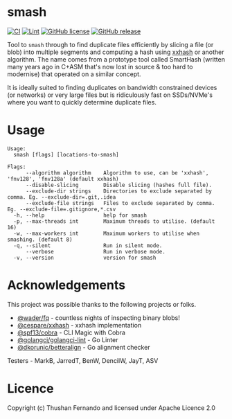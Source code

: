 # smash

[![CI](https://github.com/thushan/smash/actions/workflows/ci.yml/badge.svg?branch=main)](https://github.com/thushan/smash/actions/workflows/ci.yml)
[![Lint](https://github.com/thushan/smash/actions/workflows/lint.yml/badge.svg?branch=main)](https://github.com/thushan/smash/actions/workflows/lint.yml)
[![GitHub license](https://img.shields.io/github/license/thushan/smash)](https://github.com/thushan/smash/blob/master/LICENSE)
[![GitHub release](https://img.shields.io/github/release/thushan/smash)](https://github.com/thushan/smash/releases/latest)

Tool to `smash` through to find duplicate files efficiently by slicing a file (or blob) into multiple segments and computing a hash using [xxhash](https://xxhash.com/) or another algorithm. The name comes from a prototype tool called SmartHash (written many years ago in C+ASM that's now lost in source & too hard to modernise) that operated on a similar concept.

It is ideally suited to finding duplicates on bandwidth constrained devices (or networks) or very large files but is ridiculously fast on SSDs/NVMe's where you want to quickly determine duplicate files.

# Usage

```
Usage:
  smash [flags] [locations-to-smash]

Flags:
      --algorithm algorithm    Algorithm to use, can be 'xxhash', 'fnv128', 'fnv128a' (default xxhash)
      --disable-slicing        Disable slicing (hashes full file).
      --exclude-dir strings    Directories to exclude separated by comma. Eg. --exclude-dir=.git,.idea
      --exclude-file strings   Files to exclude separated by comma. Eg. --exclude-file=.gitignore,*.csv
  -h, --help                   help for smash
  -p, --max-threads int        Maximum threads to utilise. (default 16)
  -w, --max-workers int        Maximum workers to utilise when smashing. (default 8)
  -q, --silent                 Run in silent mode.
      --verbose                Run in verbose mode.
  -v, --version                version for smash
```

# Acknowledgements

This project was possible thanks to the following projects or folks.

* [@wader/fq](https://github.com/wader/fq) - countless nights of inspecting binary blobs!
* [@cespare/xxhash](https://github.com/cespare/xxhash) - xxhash implementation
* [@spf13/cobra](https://github.com/spf13/cobra) - CLI Magic with Cobra
* [@golangci/golangci-lint](https://github.com/golangci/golangci-lint) - Go Linter
* [@dkorunic/betteralign](https://github.com/dkorunic/betteralign) - Go alignment checker

Testers - MarkB, JarredT, BenW, DencilW, JayT, ASV

# Licence

Copyright (c) Thushan Fernando and licensed under Apache Licence 2.0
